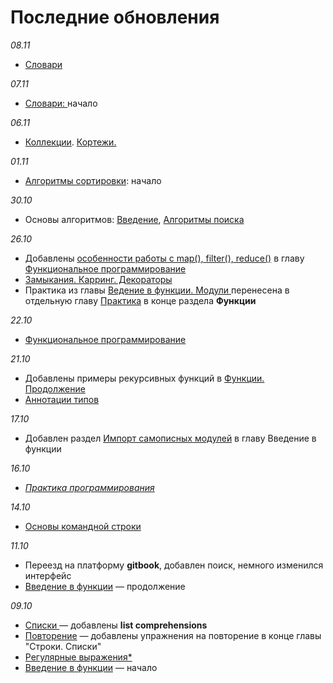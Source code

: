 # Последние обновления

_08.11_

* [Словари](kollekcii/slovari.md)

_07.11_

* [Словари: ](kollekcii/slovari.md)начало

_06.11_

* [Коллекции](broken-reference). [Кортежи.](kollekcii/kortezhi.md)

_01.11_

* [Алгоритмы сортировки](osnovy-algoritmov/algoritmy-sortirovki.md): начало

_30.10_

* Основы алгоритмов: [Введение](osnovy-algoritmov/vvedenie.md), [Алгоритмы поиска](osnovy-algoritmov/algoritmy-poiska.md)

_26.10_

* Добавлены [особенности работы с map(), filter(), reduce()](funkcii/funkcionalnoe-programmirovanie.md#osobennosti-obektov-map-filter-reduce) в главу [Функциональное программирование](funkcii/funkcionalnoe-programmirovanie.md)
* [Замыкания. Карринг. Декораторы](funkcii/funkcionalnoe-programmirovanie-2.0.md)
* Практика из главы [Ведение в функции. Модули ](funkcii/vvedenie-v-funkcii.md)перенесена в отдельную главу [Практика](funkcii/praktika.md) в конце раздела **Функции**

_22.10_

* [Функциональное программирование](funkcii/funkcionalnoe-programmirovanie.md)

_21.10_

* Добавлены примеры рекурсивных функций в [Функции. Продолжение](funkcii/funkcii-2.0.md)
* [Аннотации типов](praktika-programmirovaniya/annotacii-tipov.md)

_17.10_

* Добавлен раздел [Импорт самописных модулей](funkcii/vvedenie-v-funkcii.md#import-samopisnykh-modulei) в главу Введение в функции

_16.10_

* [_Практика программирования_](broken-reference)

_14.10_

* [Основы командной строки](vvedenie-v-python/osnovy-komandnoi-stroki.md)

_11.10_

* Переезд на платформу **gitbook**, добавлен поиск, немного изменился интерфейс
* [Введение в функции](funkcii/vvedenie-v-funkcii.md) — продолжение

_09.10_

* [Списки ](stroki.-spiski/spiski.md)— добавлены **list comprehensions**
* [Повторение](stroki.-spiski/povtorenie.md) — добавлены упражнения на повторение в конце главы "Строки. Списки"
* [Регулярные выражения\*](stroki.-spiski/regulyarnye-vyrazheniya-regex.md)
* [Введение в функции](funkcii/vvedenie-v-funkcii.md) — начало
